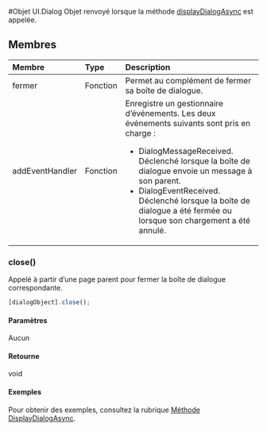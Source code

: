 #Objet UI.Dialog
Objet renvoyé lorsque la méthode [displayDialogAsync](officeui.displaydialogasync.md) est appelée.

## Membres
| Membre	       | Type	   |Description|
|:---------------|:--------|:----------|
|fermer|Fonction|Permet au complément de fermer sa boîte de dialogue.|
|addEventHandler|Fonction|Enregistre un gestionnaire d’événements. Les deux événements suivants sont pris en charge : <ul><li>DialogMessageReceived. Déclenché lorsque la boîte de dialogue envoie un message à son parent.</li><li>DialogEventReceived. Déclenché lorsque la boîte de dialogue a été fermée ou lorsque son chargement a été annulé.</li></ul> |


### close()
Appelé à partir d’une page parent pour fermer la boîte de dialogue correspondante.     
```js    
[dialogObject].close();    
``` 

#### Paramètres    
Aucun 

#### Retourne    
void  


#### Exemples
Pour obtenir des exemples, consultez la rubrique [Méthode DisplayDialogAsync](officeui.displaydialogasync.md).
